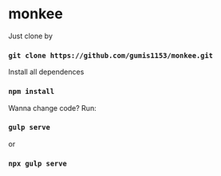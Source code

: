 # monkee

Just clone by

### `git clone https://github.com/gumis1153/monkee.git`

Install all dependences

### `npm install`

Wanna change code? Run:

### `gulp serve`

or

### `npx gulp serve`
